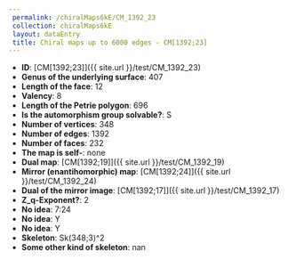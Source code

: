 ```yaml
--- 
 permalink: /chiralMaps6kE/CM_1392_23 
 collection: chiralMaps6kE
 layout: dataEntry
 title: Chiral maps up to 6000 edges - CM[1392;23]
---
```


- **ID**: [CM[1392;23]]({{ site.url }}/test/CM_1392_23)
- **Genus of the underlying surface**: 407
- **Length of the face**: 12
- **Valency**: 8
- **Length of the Petrie polygon**: 696
- **Is the automorphism group solvable?**: S
- **Number of vertices**: 348
- **Number of edges**: 1392
- **Number of faces**: 232
- **The map is self-**: none
- **Dual map**: [CM[1392;19]]({{ site.url }}/test/CM_1392_19)
- **Mirror (enantihomorphic) map**: [CM[1392;24]]({{ site.url }}/test/CM_1392_24)
- **Dual of the mirror image**: [CM[1392;17]]({{ site.url }}/test/CM_1392_17)
- **Z_q-Exponent?**: 2
- **No idea**:  7:24
- **No idea**: Y
- **No idea**: Y
- **Skeleton**: Sk(348;3)^2
- **Some other kind of skeleton**: nan
